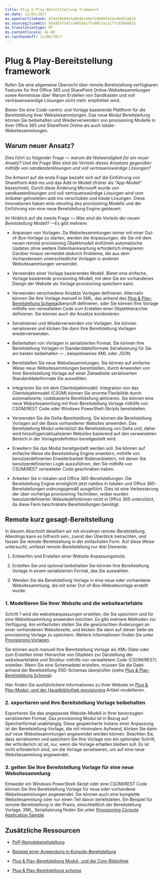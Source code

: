 ```yaml
---
title: Plug & Play-Bereitstellung framework
ms.date: 11/03/2017
ms.openlocfilehash: 0f4420e99e3a9b4bc40ef29098f624c06053a818
ms.sourcegitcommit: 65e885f547ca9055617fe0871a13c7fc85086032
ms.translationtype: MT
ms.contentlocale: de-DE
ms.lasthandoff: 11/06/2017
---
```

# <a name="pnp-provisioning-framework"></a>Plug & Play-Bereitstellung framework

Rufen Sie eine allgemeine Übersicht über remote Bereitstellung verfügbaren Features für Ihre Office 365 und SharePoint Online-Websitesammlungen sowie Kenntnisse über Warum Erstellen von Sandkasten und voll vertrauenswürdige Lösungen nicht mehr empfohlen wird.

Bieten Sie eine Code-centric und Vorlage basierende Plattform für die Bereitstellung Ihrer Websitesammlungen. Das neue Modul Bereitstellung können Sie beibehalten und Wiederverwenden von provisioning Modelle in Ihrer Office 365 und SharePoint Online als auch lokale-Websitesammlungen.

## <a name="why-the-new-approach"></a>Warum neuer Ansatz?

Dies führt zu folgender Frage &mdash; _warum die Notwendigkeit für ein neuer Ansatz?_ Und die Frage _Was sind die Vorteile dieses Ansatzes gegenüber mithilfe von sandkastenlösungen und voll vertrauenswürdige Lösungen?_

Die Antwort auf die erste Frage bezieht sich auf die Einführung von SharePoint-Add-ins und das Add-In Modell (früher als "App-Modell" bezeichnet). Durch diese Änderung Microsoft wurde von sandkastenlösungen und voll vertrauenswürdige Lösungen wird vom Anbieter gehosteten-add-ins verschoben und lokale Lösungen. Diese Innovationen haben eine retooling des provisioning Modells und der Einführung von eine neue Bereitstellung Engine gesteuert.

Im Hinblick auf die zweite Frage &mdash; _Was sind die Vorteile der neuen Bereitstellung Modell?_ &mdash;Es gibt mehrere:

- Anpassen von Vorlagen. Da Websitesammlungen immer mit einer Out-of-Box-Vorlage zu starten, werden die Anpassungen, die Sie mit dem neuen remote provisioning Objektmodell einführen automatische Updates ohne weitere Datenbankwartung erforderlich integrieren. Darüber hinaus vermeidet dadurch Probleme, die aus dem Vorhandensein unterschiedliche Vorlagen in anderen Websitesammlungen verwendet.
    
- Verwenden einer Vorlage basierendes Modell. Bietet eine einfache, Vorlage basierende provisioning-Modell, mit dem Sie ein vorhandenes Design der Website als Vorlage provisioning speichern kann. 
    
- Verwenden verschiedene Ansätze Vorlagen definieren. Alternativ können Sie Ihre Vorlage manuell in XML, das anhand des [Plug & Play-Bereitstellung Schema](pnp-provisioning-schema.md)überprüft definieren, oder Sie können Ihre Vorlage mithilfe von verwaltetem Code zum Erstellen einer Objekthierarchie definieren. Sie können auch die Ansätze kombinieren.
    
- Serialisieren und Wiederverwenden von Vorlagen. Sie können serialisieren und klicken Sie dann Ihre Bereitstellung Vorlagen wiederverwenden.
    
- Beibehalten von Vorlagen in serialisierten Format. Sie können Ihre Bereitstellung Vorlagen in Standarddateiformate Serialisierung für Sie am besten beibehalten &mdash; , beispielsweise XML oder JSON.
    
- Bereitstellen Sie neue Websitesammlungen. Sie können auf einfache Weise neue Websitesammlungen bereitstellen, durch Anwenden von Ihrer Bereitstellung Vorlage auf einer Zielwebsite serialisierten Standarddateiformate Sie auswählen.
    
- Integrieren Sie mit dem Clientobjektmodell. Integration von das Clientobjektmodell (CSOM) können Sie enorme Flexibilität durch automatisierte, codebasierte Bereitstellung aktivieren. Sie können eine neue Websitesammlung mit Ihrer Bereitstellung Vorlage mithilfe von CSOM/REST Code oder Windows PowerShell-Skripts bereitstellen.
    
- Verwenden Sie die Delta-Bereitstellung. Sie können die Bereitstellung Vorlagen auf der Basis vorhandener Websites anwenden. Das Bereitstellung Modul unterstützt die Bereitstellung von Delta und, daher wird hinzufügen/aktualisieren Websites basierend auf den verwendeten Bereich in der Vorlagendefinition bereitgestellt wird.
    
- Erweitern Sie das Modul bereitgestellt werden soll. Sie können auf einfache Weise die Bereitstellung Engine erweitern, mithilfe von benutzerdefinierten Erweiterbarkeit Rollenanbietern, mit denen Sie benutzerdefinierten Logik auszuführen, den Sie mithilfe von CSOM/REST verwalteter Code geschrieben haben.
    
- Arbeiten Sie in lokalen und Office 365-Bereitstellungen. Die Bereitstellung Engine ermöglicht jetzt nahtlos in lokalen und Office 365-Bereitstellungen ordnungsgemäß ausgeführt. Dies ist eine Verbesserung der über vorherige provisioning Techniken, wobei wurden benutzerdefinierter Websitedefinitionen nicht in Office 365 unterstützt, da diese Farm beschränkte Bereitstellungen benötigt.

## <a name="remote-provisioning-in-a-nutshell"></a>Remote kurz gesagt-Bereitstellung

In diesem Abschnitt detailliert wir mit einzelnen remote-Bereitstellung. Allerdings kann es hilfreich sein, zuerst den Überblick betrachten, und fassen Sie remote-Bereitstellung in der einfachsten Form. Auf diese Weise untersucht, umfasst remote-Bereitstellung nur drei Elemente:

1. Entwerfen und Erstellen einer Website Anpassungstools.
    
2. Erstellen Sie und optional beibehalten Sie können Ihre Bereitstellung Vorlage in einem serialisierten Format, das Sie auswählen.
    
3. Wenden Sie die Bereitstellung Vorlage in eine neue oder vorhandene Websitesammlung, die mit einer Out-of-Box-Websitevorlage erstellt wurde.

### <a name="1-model-your-site-and-the-site-artifacts"></a>1. Modellieren Sie Ihrer Website und die websiteartefakte

Schritt 1 wird die websiteanpassungen erstellen, die Sie speichern und für eine Websitesammlung anwenden möchten. Es gibt mehrere Methoden zur Verfügung. Am einfachsten stellen Sie die gewünschten Änderungen an einer vorhandenen Websiteseite, und klicken Sie dann auf dieser Seite als provisioning Vorlage zu speichern. Weitere Informationen finden Sie unter [Provisioning Vorlagen](http://msdn.microsoft.com/library/b3eeb7e7-37cf-4e70-8486-34f67220fe33%28Office.15%29.aspx).

Sie können auch manuell Ihre Bereitstellung Vorlage als XML-Datei oder zum Erstellen einer Hierarchie von Objekten zur Darstellung der websiteartefakte und Struktur mithilfe von verwaltetem Code (CSOM/REST) erstellen. Wenn Sie eine Schemadatei erstellen, müssen Sie die Datei anhand der Bereitstellung XSD-Schemas überprüfen (siehe [Plug & Play-Bereitstellung Schema](pnp-provisioning-schema.md)).

Hier finden Sie ausführlichere Informationen zu Ihrer Website im [Plug & Play-Modul- und der Hauptbibliothek provisioning](pnp-provisioning-engine-and-the-core-library.md) Artikel modellieren.

### <a name="2-export-and-persist-your-provisioning-template"></a>2. exportieren und Ihre Bereitstellung Vorlage beibehalten

Exportieren Sie das angepasste Website-Modell in Ihrer bevorzugten serialisierten Format; Das provisioning Modul ist in Bezug auf Speicherformat unabhängig. Diese gespeicherte Instanz einer Anpassung ist der Bereitstellung-Vorlage, die mit minimalem Aufwand, klicken Sie dann auf neue Websitesammlungen angewendet werden können. Beachten Sie, dass serialisieren und speichern Sie Ihre Vorlage von ein optionaler Schritt, der erforderlich ist ist, nur, wenn die Vorlage erhalten bleiben soll. Es ist nicht erforderlich sind, um die Vorlage serialisieren, um auf eine neue Websitesammlung angewendet.

### <a name="3-apply-your-provisioning-template-to-a-new-site-collection"></a>3. gelten Sie Ihre Bereitstellung Vorlage für eine neue Websitesammlung

Entweder ein Windows PowerShell-Skript oder eine CSOM/REST Code können Sie Ihre Bereitstellung Vorlage für neue oder vorhandene Websitesammlungen angewendet. Sie können auch eine komplette Websitesammlung oder nur einen Teil davon bereitstellen. Ein Beispiel für remote-Bereitstellung in der Praxis, einschließlich der Bereitstellung Vorlage, XML, Serialisierung finden Sie unter [Provisioning Console Application Sample](provisioning-console-application-sample.md).

## <a name="additional-resources"></a>Zusätzliche Ressourcen
<a name="bk_addresources"> </a>

- [PnP-Remotebereitstellung](pnp-remote-provisioning.md)
    
- [Beispiel einer Anwendung in Konsole-Bereitstellung](provisioning-console-application-sample.md)
    
- [Plug & Play-Bereitstellung Modul- und die Core-Bibliothek](pnp-provisioning-engine-and-the-core-library.md)
    
- [Plug & Play-Bereitstellung schema](pnp-provisioning-schema.md)
